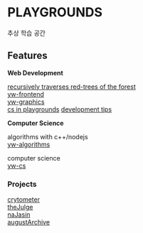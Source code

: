 # PLAYGROUNDS

추상 학습 공간

## Features

**Web Development**

[recursively traverses red-trees of the forest](https://github.com/wooleejaan/yw-playgrounds/tree/main/_red-trees)<br>
[yw-frontend](https://github.com/wooleejaan/yw-frontend)<br>
[yw-graphics](https://github.com/wooleejaan/yw-graphics)<br>
[cs in playgrounds](https://github.com/wooleejaan/yw-playgrounds/tree/main/_computer-science)
[development tips](https://github.com/wooleejaan/yw-playgrounds/tree/main/_tips)<br>

**Computer Science**

algorithms with c++/nodejs<br>
[yw-algorithms](https://github.com/wooleejaan/yw-algorithms)

computer science<br>
[yw-cs](https://github.com/wooleejaan/yw-cs)

### Projects

[crytometer](https://github.com/codeit-bootcamp-frontend/0-crypto-meter-technokings)<br>
[theJulge](https://github.com/codeit-bootcamp-frontend/0-the-julge-young-developers)<br>
[naJasin](https://github.com/najasin/na-jasin-fe)<br>
[augustArchive](https://github.com/wooleejaan/august-archive)<br>
